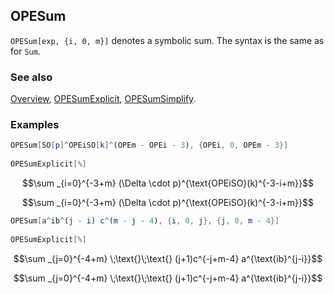 ## OPESum

`OPESum[exp, {i, 0, m}]` denotes a symbolic sum. The syntax is the same as for `Sum`.

### See also

[Overview](Extra/FeynCalc.md), [OPESumExplicit](OPESumExplicit.md), [OPESumSimplify](OPESumSimplify.md).

### Examples

```mathematica
OPESum[SO[p]^OPEiSO[k]^(OPEm - OPEi - 3), {OPEi, 0, OPEm - 3}] 
 
OPESumExplicit[%]
```

$$\sum _{i=0}^{-3+m} (\Delta \cdot p)^{\text{OPEiSO}(k)^{-3-i+m}}$$

$$\sum _{i=0}^{-3+m} (\Delta \cdot p)^{\text{OPEiSO}(k)^{-3-i+m}}$$

```mathematica
OPESum[a^ib^(j - i) c^(m - j - 4), {i, 0, j}, {j, 0, m - 4}] 
 
OPESumExplicit[%]
```

$$\sum _{j=0}^{-4+m} \;\text{}\;\text{} (j+1)c^{-j+m-4} a^{\text{ib}^{j-i}}$$

$$\sum _{j=0}^{-4+m} \;\text{}\;\text{} (j+1)c^{-j+m-4} a^{\text{ib}^{j-i}}$$
